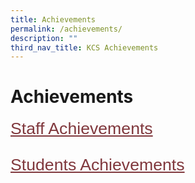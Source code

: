 ```yaml
---
title: Achievements
permalink: /achievements/
description: ""
third_nav_title: KCS Achievements
---
```

# Achievements
<span style="font-size:20.0pt;font-family:Arial;color:black">
<a style="box-sizing: border-box; background-color: transparent; cursor: pointer; transition: all 0.25s ease-in-out 0s; color: rgb(128, 56, 61);" rel="noopener noreferrer" href="https://www.khengcheng.moe.edu.sg/staffachievements/">Staff Achievements</a>

<a style="box-sizing: border-box; background-color: transparent; cursor: pointer; transition: all 0.25s ease-in-out 0s; color: rgb(128, 56, 61);" rel="noopener noreferrer" href="https://www.khengcheng.moe.edu.sg/studentsachievements/">Students Achievements</a></span>